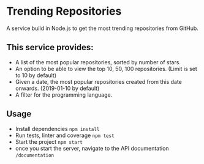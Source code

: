 # Trending Repositories

A service build in Node.js to get the most trending repositories from GitHub.

## This service provides:
- A list of the most popular repositories, sorted by number of stars.
- An option to be able to view the top 10, 50, 100 repositories. (Limit is set to 10 by default)
- Given a date, the most popular repositories created from this date onwards. (2019-01-10 by default)
- A filter for the programming language.


## Usage

- Install dependencies ```npm install```
- Run tests, linter and coverage ```npm test```
- Start the project ```npm start```
- once you start the server, navigate to the API documentation ```/documentation```